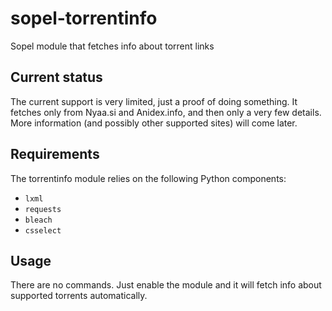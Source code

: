 # sopel-torrentinfo
Sopel module that fetches info about torrent links

## Current status

The current support is very limited, just a proof of doing something. 
It fetches only from Nyaa.si and Anidex.info, and then only a very few details. 
More information (and possibly other supported sites) will come later.

## Requirements
The torrentinfo module relies on the following Python components:

* `lxml`
* `requests`
* `bleach`
* `csselect`

## Usage
There are no commands. Just enable the module and it will fetch info about
supported torrents automatically.
